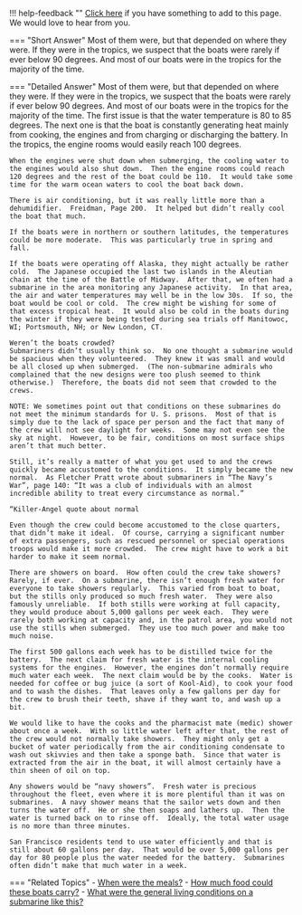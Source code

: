 !!! help-feedback ""
    [Click here](https://other.example.com/feedback) if you have something to add to this page. We would love to hear from you.

=== "Short Answer"
    Most of them were, but that depended on where they were. If they were in the tropics, we suspect that the boats were rarely if ever below 90 degrees. And most of our boats were in the tropics for the majority of the time.

=== "Detailed Answer"
    Most of them were, but that depended on where they were.  If they were in the tropics, we suspect that the boats were rarely if ever below 90 degrees.  And most of our boats were in the tropics for the majority of the time.  The first issue is that the water temperature is 80 to 85 degrees.  The next one is that the boat is constantly generating heat mainly from cooking, the engines and from charging or discharging the battery.  In the tropics, the engine rooms would easily reach 100 degrees.
    
    When the engines were shut down when submerging, the cooling water to the engines would also shut down.  Then the engine rooms could reach 120 degrees and the rest of the boat could be 110.  It would take some time for the warm ocean waters to cool the boat back down.
    
    There is air conditioning, but it was really little more than a dehumidifier.  Freidman, Page 200.  It helped but didn’t really cool the boat that much.
    
    If the boats were in northern or southern latitudes, the temperatures could be more moderate.  This was particularly true in spring and fall.
    
    If the boats were operating off Alaska, they might actually be rather cold.  The Japanese occupied the last two islands in the Aleutian chain at the time of the Battle of Midway.  After that, we often had a submarine in the area monitoring any Japanese activity.  In that area, the air and water temperatures may well be in the low 30s.  If so, the boat would be cool or cold.  The crew might be wishing for some of that excess tropical heat.  It would also be cold in the boats during the winter if they were being tested during sea trials off Manitowoc, WI; Portsmouth, NH; or New London, CT.
    
    Weren’t the boats crowded?
    Submariners didn’t usually think so.  No one thought a submarine would be spacious when they volunteered.  They knew it was small and would be all closed up when submerged.  (The non-submarine admirals who complained that the new designs were too plush seemed to think otherwise.)  Therefore, the boats did not seem that crowded to the crews.
    
    NOTE: We sometimes point out that conditions on these submarines do not meet the minimum standards for U. S. prisons.  Most of that is simply due to the lack of space per person and the fact that many of the crew will not see daylight for weeks.  Some may not even see the sky at night.  However, to be fair, conditions on most surface ships aren’t that much better.
    
    Still, it’s really a matter of what you get used to and the crews quickly became accustomed to the conditions.  It simply became the new normal.  As Fletcher Pratt wrote about submariners in “The Navy’s War”, page 140: “It was a club of individuals with an almost incredible ability to treat every circumstance as normal.”
    
    “Killer-Angel quote about normal
    
    Even though the crew could become accustomed to the close quarters, that didn’t make it ideal.  Of course, carrying a significant number of extra passengers, such as rescued personnel or special operations troops would make it more crowded.  The crew might have to work a bit harder to make it seem normal.
    
    There are showers on board.  How often could the crew take showers?
    Rarely, if ever.  On a submarine, there isn’t enough fresh water for everyone to take showers regularly.  This varied from boat to boat, but the stills only produced so much fresh water.  They were also famously unreliable.  If both stills were working at full capacity, they would produce about 5,000 gallons per week each.  They were rarely both working at capacity and, in the patrol area, you would not use the stills when submerged.  They use too much power and make too much noise.
    
    The first 500 gallons each week has to be distilled twice for the battery.  The next claim for fresh water is the internal cooling systems for the engines.  However, the engines don’t normally require much water each week.  The next claim would be by the cooks.  Water is needed for coffee or bug juice (a sort of Kool-Aid), to cook your food and to wash the dishes.  That leaves only a few gallons per day for the crew to brush their teeth, shave if they want to, and wash up a bit.
    
    We would like to have the cooks and the pharmacist mate (medic) shower about once a week.  With so little water left after that, the rest of the crew would not normally take showers.  They might only get a bucket of water periodically from the air conditioning condensate to wash out skivvies and then take a sponge bath.  Since that water is extracted from the air in the boat, it will almost certainly have a thin sheen of oil on top.
    
    Any showers would be “navy showers”.  Fresh water is precious throughout the fleet, even where it is more plentiful than it was on submarines.  A navy shower means that the sailor wets down and then turns the water off.  He or she then soaps and lathers up.  Then the water is turned back on to rinse off.  Ideally, the total water usage is no more than three minutes.
    
    San Francisco residents tend to use water efficiently and that is still about 60 gallons per day.  That would be over 5,000 gallons per day for 80 people plus the water needed for the battery.  Submarines often didn’t make that much water in a week.

=== "Related Topics"
    - [When were the meals?](./when-were-the-meals.md)
    - [How much food could these boats carry?](./how-much-food-could-these-boats-carry.md)
    - [What were the general living conditions on a submarine like this?](./what-were-the-general-living-conditions-on-a-submarine-like-this.md)

